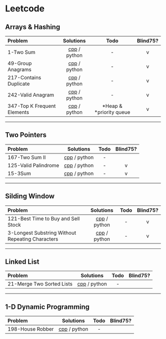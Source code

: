 # Leetcode

## Arrays & Hashing
|Problem|Solutions|Todo|Blind75?|
|:------|:-------:|:--:|:------:|
| 1-Two Sum | [cpp](Solutions/cpp/Array-and-Hashing/1-TwoSum.cpp) / python |  -  | v |
| 49-Group Anagrams | [cpp](Solutions/cpp/Array-and-Hashing/49-GroupAnagrams.cpp) / python | - | v |
| 217-Contains Duplicate | [cpp](Solutions/cpp/Array-and-Hashing/217-ContainsDuplicate.cpp) / python | - | v |
| 242-Valid Anagram | [cpp](Solutions/cpp/Array-and-Hashing/242-ValidAnagram.cpp) / python | - | v |
| 347-Top K Frequent Elements | [cpp](Solutions/cpp/Array-and-Hashing/347-Top-K-FrequentElements.cpp) / python | *Heap & *priority queue | v |

---

## Two Pointers
|Problem|Solutions|Todo|Blind75?|
|:------|:-------:|:--:|:------:|
| 167-Two Sum II | [cpp](Solutions/cpp/Two-pointers/167-TwoSumII.cpp) / python |  -  |
| 125-Valid Palindrome | [cpp](Solutions/cpp/Two-pointers/125-ValidPalindrome.cpp) / python |  -  | v |
| 15-3Sum | [cpp](Solutions/cpp/Two-pointers/15-3Sum.cpp) / python |  -  | v |

---

## Silding Window
|Problem|Solutions|Todo|Blind75?|
|:------|:-------:|:--:|:------:|
| 121-Best Time to Buy and Sell Stock | [cpp](Solutions/cpp/Sliding-Window/121-BestTimeToBuyAndSellStock.cpp) / python |  -  | v |
| 3-Longest Substring Without Repeating Characters | [cpp](Solutions/cpp/Sliding-Window/3-LongestSubstringWithoutRepeatingCharacters.cpp) / python |  -  | v |
---

## Linked List
|Problem|Solutions|Todo|Blind75?|
|:------|:-------:|:--:|:------:|
| 21-Merge Two Sorted Lists | [cpp](Solutions/cpp/LinkedList/21-MergeTwoSortedLists.cpp) / python |  -  |
 
---

## 1-D Dynamic Programming
|Problem|Solutions|Todo|Blind75?|
|:------|:-------:|:--:|:------:|
| 198-House Robber | [cpp](Solutions/cpp/Dynamic-programming/198-HouseRobber.cpp) / python |  -  |



